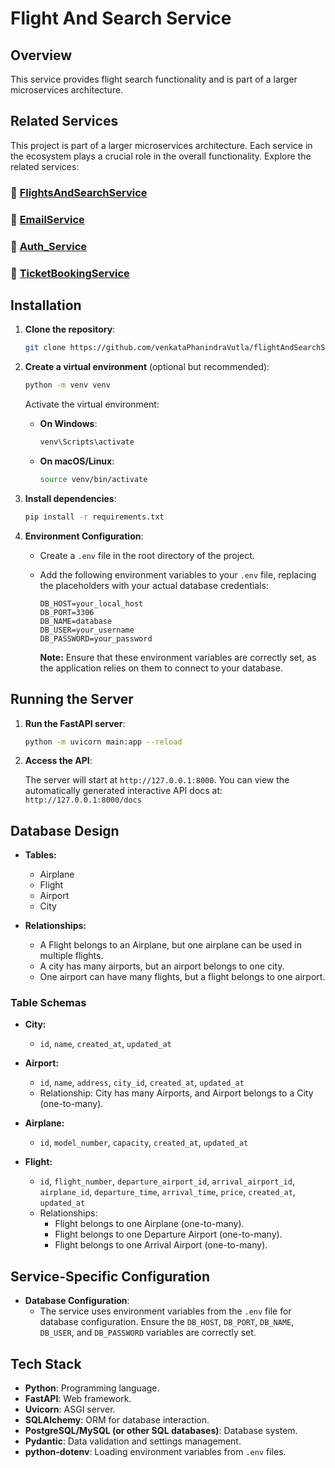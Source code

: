 # Flight And Search Service

## Overview

This service provides flight search functionality and is part of a larger microservices architecture.

## Related Services

This project is part of a larger microservices architecture. Each service in the ecosystem plays a crucial role in the overall functionality. Explore the related services:

### 🔗 [FlightsAndSearchService](https://github.com/venkataPhanindraVutla/flightAndSearchService)
### 🔗 [EmailService](https://github.com/venkataPhanindraVutla/mailService)
### 🔗 [Auth_Service](https://github.com/venkataPhanindraVutla/authenticationService)
### 🔗 [TicketBookingService](https://github.com/venkataPhanindraVutla/TicketBookingService)


## Installation

1. **Clone the repository**:

    ```bash
    git clone https://github.com/venkataPhanindraVutla/flightAndSearchService
    ```

2. **Create a virtual environment** (optional but recommended):

    ```bash
    python -m venv venv
    ```

   Activate the virtual environment:

   - **On Windows**:

     ```bash
     venv\Scripts\activate
     ```

   - **On macOS/Linux**:

     ```bash
     source venv/bin/activate
     ```

3. **Install dependencies**:

    ```bash
    pip install -r requirements.txt
    ```

4. **Environment Configuration**:

    - Create a `.env` file in the root directory of the project.
    - Add the following environment variables to your `.env` file, replacing the placeholders with your actual database credentials:

      ```plaintext
      DB_HOST=your_local_host
      DB_PORT=3306
      DB_NAME=database
      DB_USER=your_username
      DB_PASSWORD=your_password
      ```

      **Note:** Ensure that these environment variables are correctly set, as the application relies on them to connect to your database.

## Running the Server

1. **Run the FastAPI server**:

    ```bash
    python -m uvicorn main:app --reload
    ```

2. **Access the API**:

   The server will start at `http://127.0.0.1:8000`. You can view the automatically generated interactive API docs at: `http://127.0.0.1:8000/docs`

## Database Design

- **Tables:**
    - Airplane
    - Flight
    - Airport
    - City

- **Relationships:**
    - A Flight belongs to an Airplane, but one airplane can be used in multiple flights.
    - A city has many airports, but an airport belongs to one city.
    - One airport can have many flights, but a flight belongs to one airport.

### Table Schemas

- **City:**
    - `id`, `name`, `created_at`, `updated_at`

- **Airport:**
    - `id`, `name`, `address`, `city_id`, `created_at`, `updated_at`
    - Relationship: City has many Airports, and Airport belongs to a City (one-to-many).

- **Airplane:**
    - `id`, `model_number`, `capacity`, `created_at`, `updated_at`

- **Flight:**
    - `id`, `flight_number`, `departure_airport_id`, `arrival_airport_id`, `airplane_id`, `departure_time`, `arrival_time`, `price`, `created_at`, `updated_at`
    - Relationships:
        - Flight belongs to one Airplane (one-to-many).
        - Flight belongs to one Departure Airport (one-to-many).
        - Flight belongs to one Arrival Airport (one-to-many).

## Service-Specific Configuration

- **Database Configuration**:
    - The service uses environment variables from the `.env` file for database configuration. Ensure the `DB_HOST`, `DB_PORT`, `DB_NAME`, `DB_USER`, and `DB_PASSWORD` variables are correctly set.

## Tech Stack

- **Python**: Programming language.
- **FastAPI**: Web framework.
- **Uvicorn**: ASGI server.
- **SQLAlchemy**: ORM for database interaction.
- **PostgreSQL/MySQL (or other SQL databases)**: Database system.
- **Pydantic**: Data validation and settings management.
- **python-dotenv**: Loading environment variables from `.env` files.
